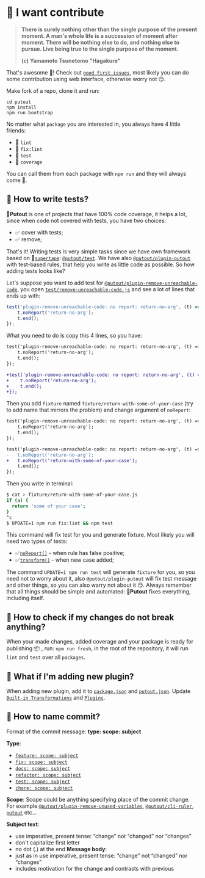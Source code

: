 # 🚀 I want contribute

> **There is surely nothing other than the single purpose of the present moment. A man's whole life is a succession of moment after moment. There will be nothing else to do, and nothing else to pursue. Live being true to the single purpose of the moment.**
>
> **(c) Yamamoto Tsunetomo "Hagakure"**

That's awesome 👏! Check out [`good first issues`](https://github.com/coderaiser/putout/issues?q=is%3Aissue+is%3Aopen+label%3A%22good+first+issue%22),
most likely you can do some contribution using web interface, otherwise worry not 😏.

Make fork of a repo, clone it and run:

```
cd putout
npm install
npm run bootstrap
```

No matter what `package` you are interested in, you always have 4 little friends:

- 🦊 `lint`
- 🐺 `fix:lint`
- 🦏 `test`
- 🦛 `coverage`

You can call them from each package with `npm run` and they will always come 🤙.

## 🤷 How to write tests?

🐊**Putout** is one of projects that have 100% code coverage, it helps a lot, since when code not covered with tests, you have two choices:

- ✅ cover with tests;
- ✅ remove;

That's it! Writing tests is very simple tasks since we have own framework based on 📼[`supertape`](https://github.com/coderaiser/supertape): [`@putout/test`](https://github.com/coderaiser/putout/tree/master/packages/test#putouttest-). We have also [`@putout/plugin-putout`](https://github.com/coderaiser/putout/tree/master/packages/plugin-putout#putoutplugin-putout-) with test-based rules, that help you write as little code as possible. So how adding tests looks like?

Let's suppose you want to add test for [`@putout/plugin-remove-unreachable-code`](https://github.com/coderaiser/putout/tree/master/packages/plugin-remove-unreachable-code), you open [`test/remove-unreachable-code.js`](https://github.com/coderaiser/putout/blob/master/packages/plugin-remove-unreachable-code/test/remove-unreachable-code.js) and see a lot of lines that ends up with:

```js
test('plugin-remove-unreachable-code: no report: return-no-arg', (t) => {
    t.noReport('return-no-arg');
    t.end();
});
```

What you need to do is copy this 4 lines, so you have:

```diff
test('plugin-remove-unreachable-code: no report: return-no-arg', (t) => {
    t.noReport('return-no-arg');
    t.end();
});

+test('plugin-remove-unreachable-code: no report: return-no-arg', (t) => {
+    t.noReport('return-no-arg');
+    t.end();
+});
```

Then you add `fixture` named `fixture/return-with-some-of-your-case` (try to add name that mirrors the problem) and change argument of `noReport`:

```diff
test('plugin-remove-unreachable-code: no report: return-no-arg', (t) => {
    t.noReport('return-no-arg');
    t.end();
});

test('plugin-remove-unreachable-code: no report: return-no-arg', (t) => {
-   t.noReport('return-no-arg');
+   t.noReport('return-with-some-of-your-case');
    t.end();
});
```

Then you write in terminal:

```sh
$ cat > fixture/return-with-some-of-your-case.js
if (a) {
  return 'some of your case';
}
^c
$ UPDATE=1 npm run fix:lint && npm test
```

This command will fix test for you and generate fixture. Most likely you will need two types of tests:

- ✅[`noReport()`](https://github.com/coderaiser/putout/tree/master/packages/test#noreportfilename) - when rule has false positive;
- ✅[`transform()`](https://github.com/coderaiser/putout/tree/master/packages/test#transformfilename--output-plugins) - when new case added;

The command `UPDATE=1 npm run test` will generate `fixture` for you, so you need not to worry about it, also `@putout/plugin-putout` will fix test message and other things, so you can also warry not about it 😏. Always remember that all things should be simple and automated: 🐊**Putout** fixes everything, including itself.

## 🤷 How to check if my changes do not break anything?

When your made changes, added coverage and your package is ready for publishing 📦 , run: `npm run fresh`,
in the root of the repository, it will run `lint` and `test` over all `packages`.

## 🤷 What if I'm adding new plugin?

When adding new plugin, add it to [`package.json`](https://github.com/coderaiser/putout/blob/master/packages/putout/package.json) and [`putout.json`](https://github.com/coderaiser/putout/blob/master/packages/putout/putout.json).
Update [`Built-in Transformations`](https://github.com/coderaiser/putout#built-in-transformations) and [`Plugins`](https://github.com/coderaiser/putout#plugins-1).

## 🤷 How to name commit?

Format of the commit message: **type: scope: subject**

**Type**:

- [`feature: scope: subject`](https://github.com/coderaiser/putout/commit/6155a9b8f8b44675f1956db94e3f65a202648d38)
- [`fix: scope: subject`](https://github.com/coderaiser/putout/commit/cccea1f51230bbe663cf386e407f67d0bf32a9ee)
- [`docs: scope: subject`](https://github.com/coderaiser/putout/commit/bf0ee7cae8e1ab38befc8b4586aa750b34483078)
- [`refactor: scope: subject`](https://github.com/coderaiser/putout/commit/0bd6c3400f79e70307161d95580317c1f6d63c41)
- [`test: scope: subject`](https://github.com/coderaiser/putout/issues/82)
- [`chore: scope: subject`](https://github.com/coderaiser/putout/commit/202810ae7debf78b30770cf0cb5d3cdefa83c7ec)

**Scope**:
Scope could be anything specifying place of the commit change.
For example [`@putout/plugin-remove-unused-variables`](https://github.com/coderaiser/putout/blob/master/packages/putout/package.json), [`@putout/cli-ruler`](https://github.com/coderaiser/putout/blob/master/packages/putout/package.json), [`putout`](https://github.com/coderaiser/putout/blob/master/packages/putout/) etc...

**Subject text**:

- use imperative, present tense: “change” not “changed” nor “changes”
- don't capitalize first letter
- no dot (.) at the end
  **Message body**:
- just as in <subject> use imperative, present tense: “change” not “changed” nor “changes”
- includes motivation for the change and contrasts with previous
